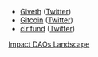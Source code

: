 - [Giveth](https://giveth.io/) ([Twitter](https://twitter.com/Givethio))
- [Gitcoin](https://gitcoin.co/) ([Twitter](https://twitter.com/gitcoin))
- [clr.fund](https://clr.fund/) ([Twitter](https://twitter.com/clrfund))

[Impact DAOs Landscape](https://twitter.com/Generalmagicio/status/1597609980844466177)